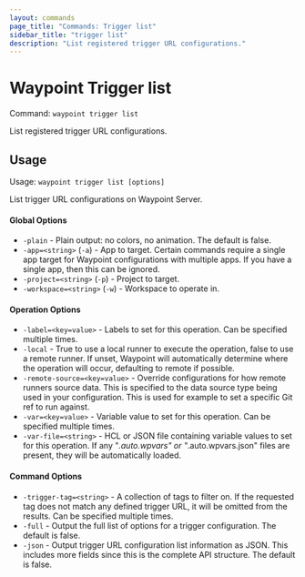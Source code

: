 ```yaml
---
layout: commands
page_title: "Commands: Trigger list"
sidebar_title: "trigger list"
description: "List registered trigger URL configurations."
---
```


# Waypoint Trigger list

Command: `waypoint trigger list`

List registered trigger URL configurations.


## Usage

Usage: `waypoint trigger list [options]`


  List trigger URL configurations on Waypoint Server.

#### Global Options

- `-plain` - Plain output: no colors, no animation. The default is false.
- `-app=<string>` (`-a`) - App to target. Certain commands require a single app target for Waypoint configurations with multiple apps. If you have a single app, then this can be ignored.
- `-project=<string>` (`-p`) - Project to target.
- `-workspace=<string>` (`-w`) - Workspace to operate in.

#### Operation Options

- `-label=<key=value>` - Labels to set for this operation. Can be specified multiple times.
- `-local` - True to use a local runner to execute the operation, false to use a remote runner. 
If unset, Waypoint will automatically determine where the operation will occur, 
defaulting to remote if possible.
- `-remote-source=<key=value>` - Override configurations for how remote runners source data. This is specified to the data source type being used in your configuration. This is used for example to set a specific Git ref to run against.
- `-var=<key=value>` - Variable value to set for this operation. Can be specified multiple times.
- `-var-file=<string>` - HCL or JSON file containing variable values to set for this operation. If any "*.auto.wpvars" or "*.auto.wpvars.json" files are present, they will be automatically loaded.

#### Command Options

- `-trigger-tag=<string>` - A collection of tags to filter on. If the requested tag does not match any defined trigger URL, it will be omitted from the results. Can be specified multiple times.
- `-full` - Output the full list of options for a trigger configuration. The default is false.
- `-json` - Output trigger URL configuration list information as JSON. This includes more fields since this is the complete API structure. The default is false.


